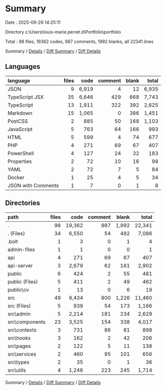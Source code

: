 # Summary

Date : 2025-09-26 14:25:11

Directory c:\\Users\\louis-marie.perret.d\\Portfolio\\portfolio

Total : 98 files,  19362 codes, 987 comments, 1992 blanks, all 22341 lines

Summary / [Details](details.md) / [Diff Summary](diff.md) / [Diff Details](diff-details.md)

## Languages
| language | files | code | comment | blank | total |
| :--- | ---: | ---: | ---: | ---: | ---: |
| JSON | 9 | 6,919 | 4 | 12 | 6,935 |
| TypeScript JSX | 35 | 6,646 | 429 | 668 | 7,743 |
| TypeScript | 13 | 1,911 | 322 | 392 | 2,625 |
| Markdown | 15 | 1,065 | 0 | 386 | 1,451 |
| PostCSS | 2 | 885 | 50 | 168 | 1,103 |
| JavaScript | 5 | 763 | 64 | 166 | 993 |
| HTML | 5 | 599 | 4 | 74 | 677 |
| PHP | 4 | 271 | 69 | 67 | 407 |
| PowerShell | 4 | 127 | 24 | 32 | 183 |
| Properties | 2 | 72 | 10 | 16 | 98 |
| YAML | 2 | 72 | 7 | 5 | 84 |
| Docker | 1 | 25 | 4 | 5 | 34 |
| JSON with Comments | 1 | 7 | 0 | 1 | 8 |

## Directories
| path | files | code | comment | blank | total |
| :--- | ---: | ---: | ---: | ---: | ---: |
| . | 98 | 19,362 | 987 | 1,992 | 22,341 |
| . (Files) | 34 | 6,550 | 54 | 482 | 7,086 |
| .bolt | 1 | 3 | 0 | 1 | 4 |
| admin-files | 1 | 1 | 0 | 0 | 1 |
| api | 4 | 271 | 69 | 67 | 407 |
| api-server | 3 | 2,679 | 62 | 161 | 2,902 |
| public | 6 | 424 | 2 | 55 | 481 |
| public (Files) | 5 | 411 | 2 | 49 | 462 |
| public\\cv | 1 | 13 | 0 | 6 | 19 |
| src | 49 | 9,434 | 800 | 1,226 | 11,460 |
| src (Files) | 5 | 939 | 54 | 173 | 1,166 |
| src\\admin | 5 | 2,214 | 181 | 234 | 2,629 |
| src\\components | 23 | 3,525 | 154 | 338 | 4,017 |
| src\\contexts | 3 | 731 | 86 | 81 | 898 |
| src\\hooks | 3 | 162 | 2 | 42 | 206 |
| src\\pages | 2 | 122 | 5 | 11 | 138 |
| src\\services | 2 | 460 | 95 | 101 | 656 |
| src\\types | 2 | 35 | 0 | 1 | 36 |
| src\\utils | 4 | 1,246 | 223 | 245 | 1,714 |

Summary / [Details](details.md) / [Diff Summary](diff.md) / [Diff Details](diff-details.md)